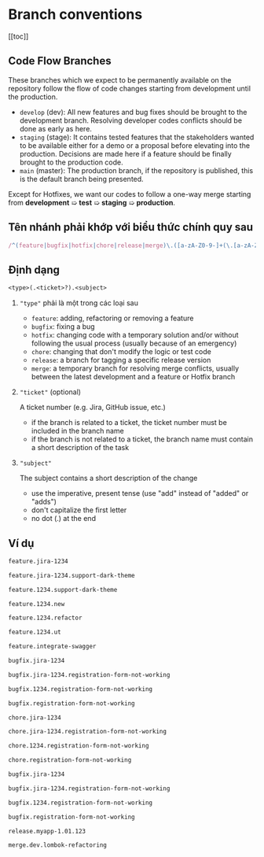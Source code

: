 # Branch conventions

[[toc]]

## Code Flow Branches

These branches which we expect to be permanently available on the repository follow the flow of code changes starting from development until the production.

- `develop` (dev): All new features and bug fixes should be brought to the development branch. Resolving developer codes conflicts should be done as early as here.
- `staging` (stage): It contains tested features that the stakeholders wanted to be available either for a demo or a proposal before elevating into the production. Decisions are made here if a feature should be finally brought to the production code.
- `main` (master): The production branch, if the repository is published, this is the default branch being presented.

Except for Hotfixes, we want our codes to follow a one-way merge starting from **development** ➯ **test** ➯ **staging** ➯ **production**.

## Tên nhánh phải khớp với biểu thức chính quy sau

```js
/^(feature|bugfix|hotfix|chore|release|merge)\.([a-zA-Z0-9-]+(\.[a-zA-Z0-9-]+)*)$/;
```

## Định dạng

```txt
<type>(.<ticket>?).<subject>
```

1. `"type"` phải là một trong các loại sau
   - `feature`: adding, refactoring or removing a feature
   - `bugfix`: fixing a bug
   - `hotfix`: changing code with a temporary solution and/or without following the usual process (usually because of an emergency)
   - `chore`: changing that don't modify the logic or test code
   - `release`: a branch for tagging a specific release version
   - `merge`: a temporary branch for resolving merge conflicts, usually between the latest development and a feature or Hotfix branch

2. `"ticket"` (optional)

   A ticket number (e.g. Jira, GitHub issue, etc.)
   - if the branch is related to a ticket, the ticket number must be included in the branch name
   - if the branch is not related to a ticket, the branch name must contain a short description of the task

3. `"subject"`

   The subject contains a short description of the change
   - use the imperative, present tense (use "add" instead of "added" or "adds")
   - don't capitalize the first letter
   - no dot (.) at the end

## Ví dụ

```bash
feature.jira-1234

feature.jira-1234.support-dark-theme

feature.1234.support-dark-theme

feature.1234.new

feature.1234.refactor

feature.1234.ut

feature.integrate-swagger
```

```bash
bugfix.jira-1234

bugfix.jira-1234.registration-form-not-working

bugfix.1234.registration-form-not-working

bugfix.registration-form-not-working
```

```bash
chore.jira-1234

chore.jira-1234.registration-form-not-working

chore.1234.registration-form-not-working

chore.registration-form-not-working
```

```bash
bugfix.jira-1234

bugfix.jira-1234.registration-form-not-working

bugfix.1234.registration-form-not-working

bugfix.registration-form-not-working
```

```bash
release.myapp-1.01.123
```

```bash
merge.dev.lombok-refactoring
```
